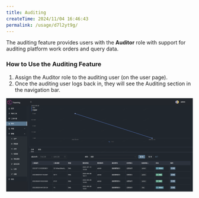 ```yaml
---
title: Auditing
createTime: 2024/11/04 16:46:43
permalink: /usage/d7l2yt9g/
---
```


The auditing feature provides users with the **Auditor** role with support for auditing platform work orders and query data.

### How to Use the Auditing Feature

1. Assign the Auditor role to the auditing user (on the user page).
2. Once the auditing user logs back in, they will see the Auditing section in the navigation bar.

![Auditing Section](/images/comptroller.png)